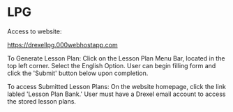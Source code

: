 # LPG

Access to website:

https://drexellpg.000webhostapp.com


To Generate Lesson Plan:
Click on the Lesson Plan Menu Bar, located in the top left corner. Select the English Option. User can begin filling form and click the 'Submit' button below upon completion. 


To access Submitted Lesson Plans:
On the website homepage, click the link labled 'Lesson Plan Bank.' User must have a Drexel email account to access the stored lesson plans. 



